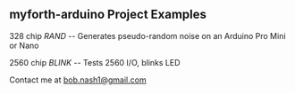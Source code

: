 ## myforth-arduino Project Examples

328 chip
*RAND* -- Generates pseudo-random noise on an Arduino Pro Mini or Nano

2560 chip
*BLINK* -- Tests 2560 I/O, blinks LED

Contact me at bob.nash1@gmail.com
